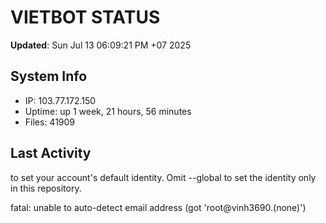 # VIETBOT STATUS
**Updated**: Sun Jul 13 06:09:21 PM +07 2025

## System Info
- IP: 103.77.172.150
- Uptime: up 1 week, 21 hours, 56 minutes
- Files: 41909

## Last Activity

to set your account's default identity.
Omit --global to set the identity only in this repository.

fatal: unable to auto-detect email address (got 'root@vinh3690.(none)')
